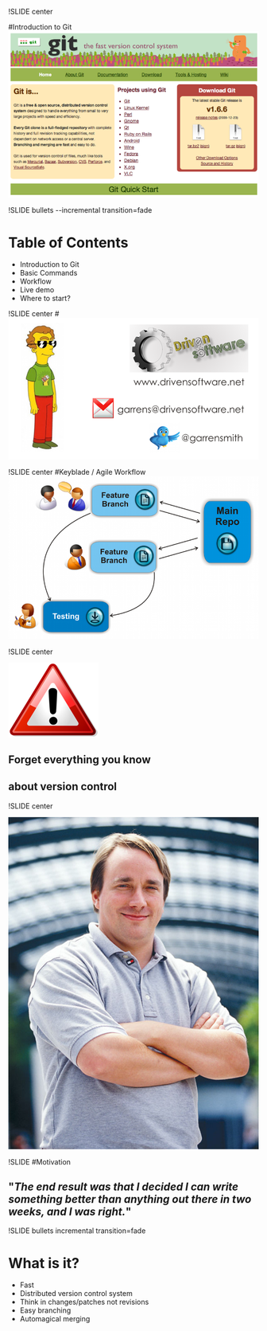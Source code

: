 !SLIDE center 

#Introduction to Git
![gitscm](gitscm.png)


!SLIDE bullets --incremental transition=fade

# Table of Contents
* Introduction to Git
* Basic Commands
* Workflow
* Live demo
* Where to start?

!SLIDE center
#<me>
![me](Contact.png)

!SLIDE center
#Keyblade / Agile Workflow
![keyblade](keyblade.png)

!SLIDE center

![warning](warning.png)

## Forget everything you know
## about version control

!SLIDE center

![linus](linus.jpg)

!SLIDE 
#Motivation
## "*The end result was that I decided I can write something better than anything out there in two weeks, and I was right.*"

!SLIDE bullets incremental transition=fade

# What is it?
* Fast
* Distributed version control system
* Think in changes/patches not revisions
* Easy branching
* Automagical merging




